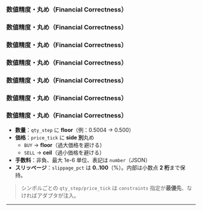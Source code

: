 <!-- AUTODOC:BEGIN mode=file_content path_globs=docs/_partials/apis/Do-Layer-Contract/07_financial_correctness.md title="数値精度・丸め（Financial Correctness）" -->
### 数値精度・丸め（Financial Correctness）

<!-- AUTODOC:BEGIN mode=file_content path_globs=docs/_partials/apis/Do-Layer-Contract/07_financial_correctness.md title="数値精度・丸め（Financial Correctness）" -->
### 数値精度・丸め（Financial Correctness）

<!-- AUTODOC:BEGIN mode=file_content path_globs=docs/_partials/apis/Do-Layer-Contract/07_financial_correctness.md title="数値精度・丸め（Financial Correctness）" -->
### 数値精度・丸め（Financial Correctness）

<!-- AUTODOC:BEGIN mode=file_content path_globs=docs/_partials/apis/Do-Layer-Contract/07_financial_correctness.md title="数値精度・丸め（Financial Correctness）" -->
### 数値精度・丸め（Financial Correctness）

<!-- AUTODOC:BEGIN mode=file_content path_globs=docs/_partials/apis/Do-Layer-Contract/07_financial_correctness.md title="数値精度・丸め（Financial Correctness）" -->
### 数値精度・丸め（Financial Correctness）

<!-- AUTODOC:BEGIN mode=file_content path_globs=docs/_partials/apis/Do-Layer-Contract/07_financial_correctness.md title="数値精度・丸め（Financial Correctness）" -->
### 数値精度・丸め（Financial Correctness）

<!-- AUTODOC:BEGIN mode=file_content path_globs=docs/_partials/apis/Do-Layer-Contract/07_financial_correctness.md title="数値精度・丸め（Financial Correctness）" -->
### 数値精度・丸め（Financial Correctness）

- **数量**：`qty_step` に **floor**（例：0.5004 → 0.500）  
- **価格**：`price_tick` に **side 別**丸め  
  - `BUY` → **floor**（過大価格を避ける）  
  - `SELL` → **ceil**（過小価格を避ける）  
- **手数料**：非負、最大 1e-6 単位、表記は `number`（JSON）  
- **スリッページ**：`slippage_pct` は **0..100**（%）。内部は小数点 **2 桁**まで保持。

> シンボルごとの `qty_step/price_tick` は `constraints` 指定が**最優先**、なければアダプタが注入。

---
<!-- AUTODOC:END -->

